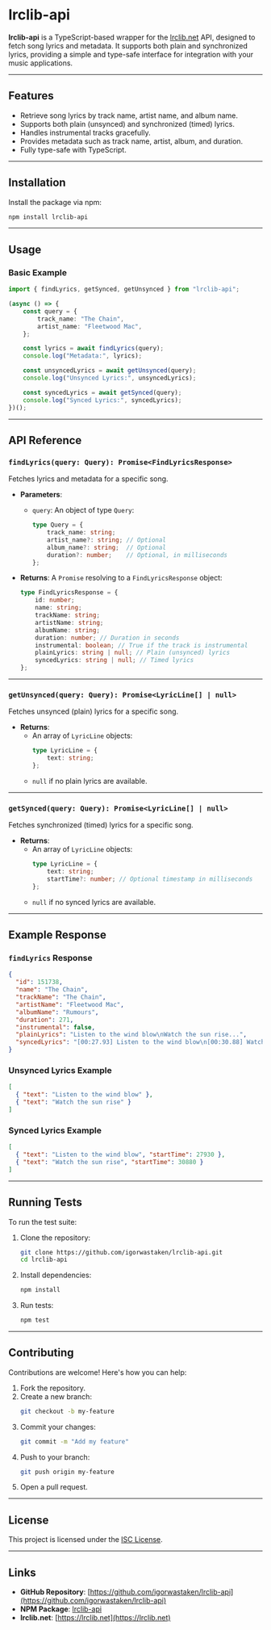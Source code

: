 # lrclib-api

**lrclib-api** is a TypeScript-based wrapper for the [lrclib.net](https://lrclib.net) API, designed to fetch song lyrics and metadata. It supports both plain and synchronized lyrics, providing a simple and type-safe interface for integration with your music applications.

---

## Features

- Retrieve song lyrics by track name, artist name, and album name.
- Supports both plain (unsynced) and synchronized (timed) lyrics.
- Handles instrumental tracks gracefully.
- Provides metadata such as track name, artist, album, and duration.
- Fully type-safe with TypeScript.

---

## Installation

Install the package via npm:

```bash
npm install lrclib-api
```

---

## Usage

### Basic Example

```ts
import { findLyrics, getSynced, getUnsynced } from "lrclib-api";

(async () => {
    const query = {
        track_name: "The Chain",
        artist_name: "Fleetwood Mac",
    };

    const lyrics = await findLyrics(query);
    console.log("Metadata:", lyrics);

    const unsyncedLyrics = await getUnsynced(query);
    console.log("Unsynced Lyrics:", unsyncedLyrics);

    const syncedLyrics = await getSynced(query);
    console.log("Synced Lyrics:", syncedLyrics);
})();
```

---

## API Reference

### `findLyrics(query: Query): Promise<FindLyricsResponse>`

Fetches lyrics and metadata for a specific song.

- **Parameters**:
  - `query`: An object of type `Query`:
    ```ts
    type Query = {
        track_name: string;
        artist_name?: string; // Optional
        album_name?: string;  // Optional
        duration?: number;    // Optional, in milliseconds
    };
    ```

- **Returns**:
  A `Promise` resolving to a `FindLyricsResponse` object:
  ```ts
  type FindLyricsResponse = {
      id: number;
      name: string;
      trackName: string;
      artistName: string;
      albumName: string;
      duration: number; // Duration in seconds
      instrumental: boolean; // True if the track is instrumental
      plainLyrics: string | null; // Plain (unsynced) lyrics
      syncedLyrics: string | null; // Timed lyrics
  };
  ```

---

### `getUnsynced(query: Query): Promise<LyricLine[] | null>`

Fetches unsynced (plain) lyrics for a specific song.

- **Returns**:
  - An array of `LyricLine` objects:
    ```ts
    type LyricLine = {
        text: string;
    };
    ```
  - `null` if no plain lyrics are available.

---

### `getSynced(query: Query): Promise<LyricLine[] | null>`

Fetches synchronized (timed) lyrics for a specific song.

- **Returns**:
  - An array of `LyricLine` objects:
    ```ts
    type LyricLine = {
        text: string;
        startTime?: number; // Optional timestamp in milliseconds
    };
    ```
  - `null` if no synced lyrics are available.

---

## Example Response

### `findLyrics` Response

```json
{
  "id": 151738,
  "name": "The Chain",
  "trackName": "The Chain",
  "artistName": "Fleetwood Mac",
  "albumName": "Rumours",
  "duration": 271,
  "instrumental": false,
  "plainLyrics": "Listen to the wind blow\nWatch the sun rise...",
  "syncedLyrics": "[00:27.93] Listen to the wind blow\n[00:30.88] Watch the sun rise..."
}
```

### Unsynced Lyrics Example

```json
[
  { "text": "Listen to the wind blow" },
  { "text": "Watch the sun rise" }
]
```

### Synced Lyrics Example

```json
[
  { "text": "Listen to the wind blow", "startTime": 27930 },
  { "text": "Watch the sun rise", "startTime": 30880 }
]
```

---

## Running Tests

To run the test suite:

1. Clone the repository:
   ```bash
   git clone https://github.com/igorwastaken/lrclib-api.git
   cd lrclib-api
   ```

2. Install dependencies:
   ```bash
   npm install
   ```

3. Run tests:
   ```bash
   npm test
   ```

---

## Contributing

Contributions are welcome! Here's how you can help:

1. Fork the repository.
2. Create a new branch:
   ```bash
   git checkout -b my-feature
   ```
3. Commit your changes:
   ```bash
   git commit -m "Add my feature"
   ```
4. Push to your branch:
   ```bash
   git push origin my-feature
   ```
5. Open a pull request.

---

## License

This project is licensed under the [ISC License](https://opensource.org/licenses/ISC).

---

## Links

- **GitHub Repository**: [https://github.com/igorwastaken/lrclib-api](https://github.com/igorwastaken/lrclib-api)
- **NPM Package**: [lrclib-api](https://www.npmjs.com/package/lrclib-api)
- **lrclib.net**: [https://lrclib.net](https://lrclib.net)
